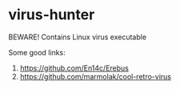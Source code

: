 # virus-hunter
BEWARE! Contains Linux virus executable 

Some good links:
1. https://github.com/En14c/Erebus
2. https://github.com/marmolak/cool-retro-virus
